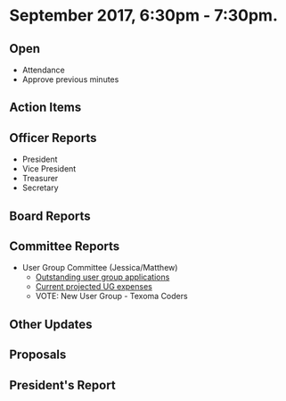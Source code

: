 # September 2017, 6:30pm - 7:30pm.

## Open
* Attendance
* Approve previous minutes

## Action Items

## Officer Reports
* President
* Vice President
* Treasurer
* Secretary

## Board Reports

## Committee Reports
- User Group Committee (Jessica/Matthew)
  - [Outstanding user group applications](https://docs.google.com/document/d/1C8SEkSdqmmYE7cNbXtc07TjVipYglcdh0Mvpx9bqZBw/edit?usp=sharing)
  - [Current projected UG expenses](https://docs.google.com/spreadsheets/d/1FQkQl1yKxmMgjtNTJOJ4ELOGUdiEXUwSccidMye5Jds/edit?usp=sharing)
  - VOTE: New User Group - Texoma Coders
## Other Updates

## Proposals

## President's Report 
